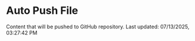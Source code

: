 # Auto Push File

Content that will be pushed to GitHub repository.
Last updated: 07/13/2025, 03:27:42 PM